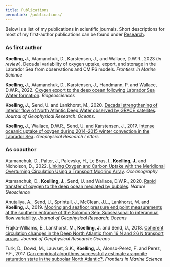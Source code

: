 ```yaml
---
title: Publications
permalink: /publications/
---
```


Below is a list of my publications in scientific journals. Short descriptions for most of my first-author publications can be found under [Research](/research).

### As first author

**Koelling, J.**, Atamanchuk, D., Karstensen, J., and Wallace, D.W.R., 2023 (*in review*). 
Decadal variability of oxygen uptake, export, and storage in the Labrador Sea from
observations and CMIP6 models. *Frontiers in Marine Science* 

**Koelling, J.**, Atamanchuk, D., Karstensen, J., Handmann, P. and Wallace, D.W.R., 2022. 
[Oxygen export to the deep ocean following Labrador Sea Water formation](https://doi.org/10.5194/bg-19-437-2022). *Biogeosciences* 

**Koelling, J.**, Send, U. and Lankhorst, M., 2020. 
[Decadal strengthening of interior flow of North Atlantic Deep Water observed by GRACE satellites](https://doi.org/10.1029/2020JC016217). 
*Journal of Geophysical Research: Oceans*.


**Koelling, J.**, Wallace, D.W.R., Send, U. and Karstensen, J., 2017. 
[Intense oceanic uptake of oxygen during 2014–2015 winter convection in the Labrador Sea](https://doi.org/10.1002/2017GL073933). *Geophysical Research Letters*



### As coauthor

Atamanchuk, D., Palter, J., Palevsky, H., Le Bras, I., **Koelling, J.** and Nicholson, D., 2022. [Linking Oxygen and Carbon Uptake with the Meridional Overturning Circulation Using a Transport Mooring Array](https://par.nsf.gov/servlets/purl/10314159). *Oceanography*

Atamanchuk, D., **Koelling, J.**, Send, U. and Wallace, D.W.R., 2020. 
[Rapid transfer of oxygen to the deep ocean mediated by bubbles](https://doi.org/10.1038/s41561-020-0532-2). *Nature Geoscience*

Anutaliya, A., Send, U., Sprintall, J., McClean, J.L., Lankhorst, M. and **Koelling, J.**, 2019. 
[Mooring and seafloor pressure end point measurements at the southern entrance of the Solomon Sea: Subseasonal to interannual flow variability](https://doi.org/10.1029/2019JC015157). 
*Journal of Geophysical Research: Oceans*

Frajka‐Williams, E., Lankhorst, M., **Koelling, J.** and Send, U., 2018. 
[Coherent circulation changes in the Deep North Atlantic from 16 N and 26 N transport arrays](https://doi.org/10.1029/2018JC013949). 
*Journal of Geophysical Research: Oceans*

Turk, D., Dowd, M., Lauvset, S.K., **Koelling, J.**, Alonso-Perez, F. and Perez, F.F., 2017. 
[Can empirical algorithms successfully estimate aragonite saturation state in the subpolar North Atlantic?](https://doi.org/10.3389/fmars.2017.00385). *Frontiers in Marine Science*



